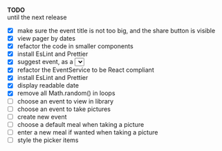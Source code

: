 **TODO**  
until the next release

- [x] make sure the event title is not too big, and the share button is visible
- [x] view pager by dates
- [x] refactor the code in smaller components
- [x] install EsLint and Prettier
- [x] suggest event, as a <select>
- [x] refactor the EventService to be React compliant
- [x] install EsLint and Prettier
- [x] display readable date
- [x] remove all Math.random() in loops
- [ ] choose an event to view in library
- [ ] choose an event to take pictures
- [ ] create new event
- [ ] choose a default meal when taking a picture
- [ ] enter a new meal if wanted when taking a picture
- [ ] style the picker items
